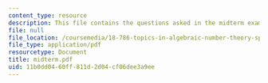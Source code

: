 ```yaml
---
content_type: resource
description: This file contains the questions asked in the midterm exam.
file: null
file_location: /coursemedia/18-786-topics-in-algebraic-number-theory-spring-2006/11b0dd0460ff811d2d04cf06dee3a9ee_midterm.pdf
file_type: application/pdf
resourcetype: Document
title: midterm.pdf
uid: 11b0dd04-60ff-811d-2d04-cf06dee3a9ee
---
```

